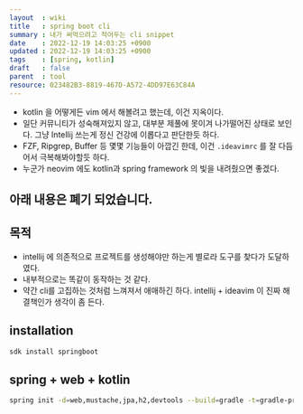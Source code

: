 ```yaml
---
layout  : wiki
title   : spring boot cli
summary : 내가 써먹으려고 적어두는 cli snippet
date    : 2022-12-19 14:03:25 +0900
updated : 2022-12-19 14:03:25 +0900
tags    : [spring, kotlin]
draft   : false
parent  : tool
resource: 023482B3-8819-467D-A572-4DD97E63C84A
---
```


- kotlin 을 어떻게든 vim 에서 해볼려고 했는데, 이건 지옥이다.
- 일단 커뮤니티가 성숙해져있지 않고, 대부분 제풀에 못이겨 나가떨어진 상태로 보인다. 그냥 Intellij 쓰는게 정신 건강에 이롭다고 판단한듯 하다.
- FZF, Ripgrep, Buffer 등 몇몇 기능들이 아깝긴 한데, 이건 `.ideavimrc` 를 잘 다듬어서 극복해봐야할듯 하다.
- 누군가 neovim 에도 kotlin과 spring framework 의 빛을 내려줬으면 좋겠다.

## 아래 내용은 폐기 되었습니다.
## 목적
- intellij 에 의존적으로 프로젝트를 생성해야만 하는게 별로라 도구를 찾다가 도달하였다.
- 내부적으로는 똑같이 동작하는 것 같다.
- 약간 cli를 고집하는 것처럼 느껴져서 애매하긴 하다. intellij + ideavim 이 진짜 해결책인가 생각이 좀 든다.

## installation

```bash
sdk install springboot
```

## spring + web + kotlin

```bash
spring init -d=web,mustache,jpa,h2,devtools --build=gradle -t=gradle-project -l=kotlin -n=kopring --package-name=com.example.blog
```
